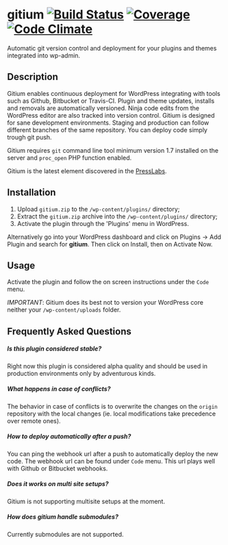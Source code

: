 gitium [![Build Status](https://travis-ci.org/PressLabs/gitium.svg)](https://travis-ci.org/PressLabs/gitium) [![Coverage](https://codeclimate.com/github/PressLabs/gitium/coverage.png)](https://codeclimate.com/github/PressLabs/gitium) [![Code Climate](https://codeclimate.com/github/PressLabs/gitium.png)](https://codeclimate.com/github/PressLabs/gitium)
======

Automatic git version control and deployment for your plugins and themes
integrated into wp-admin.

## Description

Gitium enables continuous deployment for WordPress integrating with tools such
as Github, Bitbucket or Travis-CI. Plugin and theme updates, installs and
removals are automatically versioned. Ninja code edits from the WordPress editor
are also tracked into version control. Gitium is designed for sane development
environments. Staging and production can follow different branches of the same
repository. You can deploy code simply trough git push.

Gitium requires `git` command line tool minimum version 1.7 installed on the
server and `proc_open` PHP function enabled.

Gitium is the latest element discovered in the
[PressLabs](http://www.presslabs.com).

## Installation

1. Upload `gitium.zip` to the `/wp-content/plugins/` directory;
2. Extract the `gitium.zip` archive into the `/wp-content/plugins/` directory;
3. Activate the plugin through the 'Plugins' menu in WordPress.

Alternatively go into your WordPress dashboard and click on Plugins -> Add
Plugin and search for __gitium__. Then click on Install, then on Activate Now.

## Usage

Activate the plugin and follow the on screen instructions under the `Code` menu.

_IMPORTANT_: Gitium does its best not to version your WordPress core neither
your `/wp-content/uploads` folder.

## Frequently Asked Questions

##### Is this plugin considered stable?

Right now this plugin is considered alpha quality and should be used in
production environments only by adventurous kinds.

##### What happens in case of conflicts?

The behavior in case of conflicts is to overwrite the changes on the `origin`
repository with the local changes (ie. local modifications take precedence over
remote ones).

##### How to deploy automatically after a push?

You can ping the webhook url after a push to automatically deploy the new code.
The webhook url can be found under `Code` menu. This url plays well with Github
or Bitbucket webhooks.

##### Does it works on multi site setups?

Gitium is not supporting multisite setups at the moment.

##### How does gitium handle submodules?

Currently submodules are not supported.

